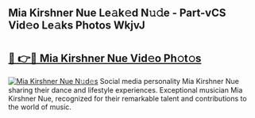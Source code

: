 ## Mia Kirshner Nue Le𝚊k𝚎d N𝚞𝚍e - Part-vCS Vid𝚎o Le𝚊ks Photos WkjvJ

# <h2><a href="http://fb8wzb.evod.top/?m=Mia+Kirshner+Nue">🔗 👉🔴 Mia Kirshner Nue Vid𝚎o Ph𝚘t𝚘s</a></h2>

[![Mia Kirshner Nue N𝚞d𝚎s](https://i.imgur.com/8V9OHl7.gif)](http://fb8wzb.evod.top/?m=Mia+Kirshner+Nue)
Social media personality Mia Kirshner Nue sharing their dance and lifestyle experiences. Exceptional musician Mia Kirshner Nue, recognized for their remarkable talent and contributions to the world of music. 
